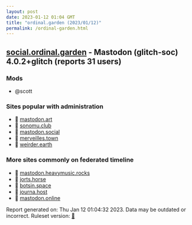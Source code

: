 ```yaml
---
layout: post
date: 2023-01-12 01:04 GMT
title: "ordinal.garden (2023/01/12)"
permalink: /ordinal-garden.html
---
```



## [social.ordinal.garden](https://social.ordinal.garden) - Mastodon (glitch-soc) 4.0.2+glitch (reports 31 users)

### Mods
 * @scott

### Sites popular with administration

* 🐘 [mastodon.art](/mastodon-art.html)
* 🐘 [sonomu.club](/sonomu-club.html)
* 🐘 [mastodon.social](/mastodon-social.html)
* 🐘 [merveilles.town](/merveilles-town.html)
* 🐘 [weirder.earth](/weirder-earth.html)

### More sites commonly on federated timeline

* 🐘 [mastodon.heavymusic.rocks](/mastodon-heavymusic-rocks.html)
* 🐘 [jorts.horse](/jorts-horse.html)
* 🐘 [botsin.space](/botsin-space.html)
* 🐘 [journa.host](/journa-host.html)
* 🐘 [mastodon.online](/mastodon-online.html)

Report generated on: Thu Jan 12 01:04:32 2023. Data may be outdated or incorrect.
Ruleset version: [🧁](/version-cupcake)
